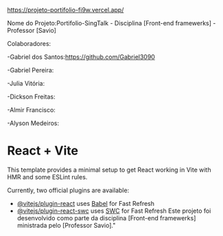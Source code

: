 https://projeto-portifolio-fi9w.vercel.app/

Nome do Projeto:Portifolio-SingTalk - Disciplina [Front-end framewerks] - Professor [Savio]

Colaboradores:

 -Gabriel dos Santos:https://github.com/Gabriel3090
 
 -Gabriel Pereira:
 
 -Julia Vitória:
 
 -Dickson Freitas:
 
 -Almir Francisco:
 
 -Alyson Medeiros:


# React + Vite

This template provides a minimal setup to get React working in Vite with HMR and some ESLint rules.

Currently, two official plugins are available:

- [@vitejs/plugin-react](https://github.com/vitejs/vite-plugin-react/blob/main/packages/plugin-react/README.md) uses [Babel](https://babeljs.io/) for Fast Refresh
- [@vitejs/plugin-react-swc](https://github.com/vitejs/vite-plugin-react-swc) uses [SWC](https://swc.rs/) for Fast Refresh
Este projeto foi desenvolvido como parte da disciplina [Front-end framewerks]
ministrada pelo [Professor Savio]."

